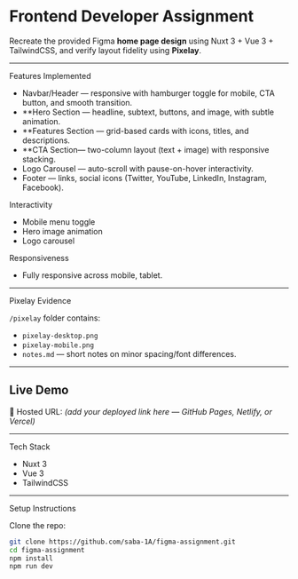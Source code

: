 # Frontend Developer Assignment

Recreate the provided Figma **home page design** using Nuxt 3 + Vue 3 + TailwindCSS, and verify layout fidelity using **Pixelay**.

---

Features Implemented  

- Navbar/Header — responsive with hamburger toggle for mobile, CTA button, and smooth transition.  
- **Hero Section — headline, subtext, buttons, and image, with subtle animation.  
- **Features Section — grid-based cards with icons, titles, and descriptions.  
- **CTA Section— two-column layout (text + image) with responsive stacking.  
- Logo Carousel — auto-scroll with pause-on-hover interactivity.  
- Footer — links, social icons (Twitter, YouTube, LinkedIn, Instagram, Facebook).  

Interactivity  
- Mobile menu toggle  
- Hero image animation  
- Logo carousel  

Responsiveness  
- Fully responsive across mobile, tablet.  

---

Pixelay Evidence  

`/pixelay` folder contains:  
- `pixelay-desktop.png`  
- `pixelay-mobile.png`  
- `notes.md` — short notes on minor spacing/font differences.  

---

## Live Demo  
🔗 Hosted URL: *(add your deployed link here — GitHub Pages, Netlify, or Vercel)*  

---
Tech Stack  
- Nuxt 3  
- Vue 3
- TailwindCSS 

---

Setup Instructions  

Clone the repo:  

```bash
git clone https://github.com/saba-1A/figma-assignment.git
cd figma-assignment
npm install
npm run dev
